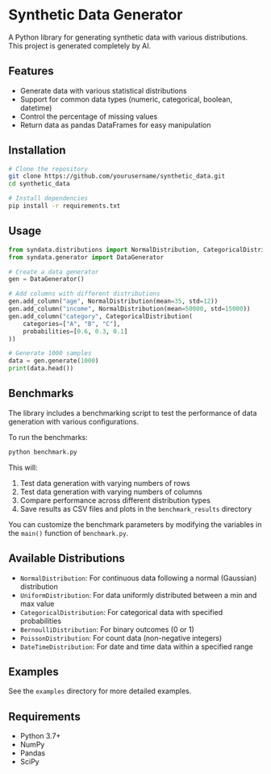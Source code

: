 # Synthetic Data Generator

A Python library for generating synthetic data with various distributions.
This project is generated completely by AI.

## Features

- Generate data with various statistical distributions
- Support for common data types (numeric, categorical, boolean, datetime)
- Control the percentage of missing values
- Return data as pandas DataFrames for easy manipulation

## Installation

```bash
# Clone the repository
git clone https://github.com/yourusername/synthetic_data.git
cd synthetic_data

# Install dependencies
pip install -r requirements.txt
```

## Usage

```python
from syndata.distributions import NormalDistribution, CategoricalDistribution
from syndata.generator import DataGenerator

# Create a data generator
gen = DataGenerator()

# Add columns with different distributions
gen.add_column("age", NormalDistribution(mean=35, std=12))
gen.add_column("income", NormalDistribution(mean=50000, std=15000))
gen.add_column("category", CategoricalDistribution(
    categories=["A", "B", "C"], 
    probabilities=[0.6, 0.3, 0.1]
))

# Generate 1000 samples
data = gen.generate(1000)
print(data.head())
```

## Benchmarks

The library includes a benchmarking script to test the performance of data generation with various configurations.

To run the benchmarks:

```bash
python benchmark.py
```

This will:
1. Test data generation with varying numbers of rows
2. Test data generation with varying numbers of columns
3. Compare performance across different distribution types
4. Save results as CSV files and plots in the `benchmark_results` directory

You can customize the benchmark parameters by modifying the variables in the `main()` function of `benchmark.py`.

## Available Distributions

- `NormalDistribution`: For continuous data following a normal (Gaussian) distribution
- `UniformDistribution`: For data uniformly distributed between a min and max value
- `CategoricalDistribution`: For categorical data with specified probabilities
- `BernoulliDistribution`: For binary outcomes (0 or 1)
- `PoissonDistribution`: For count data (non-negative integers)
- `DateTimeDistribution`: For date and time data within a specified range

## Examples

See the `examples` directory for more detailed examples.

## Requirements

- Python 3.7+
- NumPy
- Pandas
- SciPy
